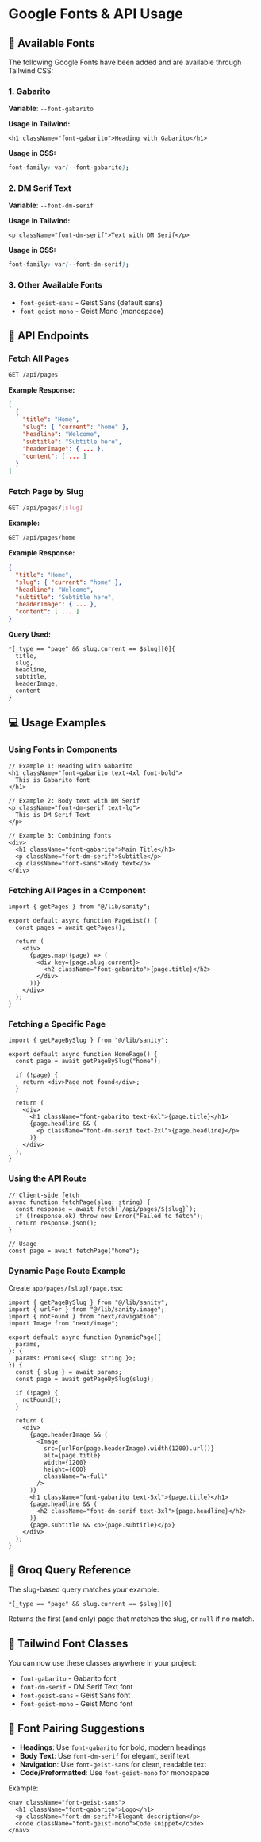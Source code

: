 # Google Fonts & API Usage

## 🎨 Available Fonts

The following Google Fonts have been added and are available through Tailwind CSS:

### 1. Gabarito

**Variable**: `--font-gabarito`

**Usage in Tailwind:**

```tsx
<h1 className="font-gabarito">Heading with Gabarito</h1>
```

**Usage in CSS:**

```css
font-family: var(--font-gabarito);
```

### 2. DM Serif Text

**Variable**: `--font-dm-serif`

**Usage in Tailwind:**

```tsx
<p className="font-dm-serif">Text with DM Serif</p>
```

**Usage in CSS:**

```css
font-family: var(--font-dm-serif);
```

### 3. Other Available Fonts

- `font-geist-sans` - Geist Sans (default sans)
- `font-geist-mono` - Geist Mono (monospace)

## 📡 API Endpoints

### Fetch All Pages

```bash
GET /api/pages
```

**Example Response:**

```json
[
  {
    "title": "Home",
    "slug": { "current": "home" },
    "headline": "Welcome",
    "subtitle": "Subtitle here",
    "headerImage": { ... },
    "content": [ ... ]
  }
]
```

### Fetch Page by Slug

```bash
GET /api/pages/[slug]
```

**Example:**

```bash
GET /api/pages/home
```

**Example Response:**

```json
{
  "title": "Home",
  "slug": { "current": "home" },
  "headline": "Welcome",
  "subtitle": "Subtitle here",
  "headerImage": { ... },
  "content": [ ... ]
}
```

**Query Used:**

```groq
*[_type == "page" && slug.current == $slug][0]{
  title,
  slug,
  headline,
  subtitle,
  headerImage,
  content
}
```

## 💻 Usage Examples

### Using Fonts in Components

```tsx
// Example 1: Heading with Gabarito
<h1 className="font-gabarito text-4xl font-bold">
  This is Gabarito font
</h1>

// Example 2: Body text with DM Serif
<p className="font-dm-serif text-lg">
  This is DM Serif Text
</p>

// Example 3: Combining fonts
<div>
  <h1 className="font-gabarito">Main Title</h1>
  <p className="font-dm-serif">Subtitle</p>
  <p className="font-sans">Body text</p>
</div>
```

### Fetching All Pages in a Component

```tsx
import { getPages } from "@/lib/sanity";

export default async function PageList() {
  const pages = await getPages();

  return (
    <div>
      {pages.map((page) => (
        <div key={page.slug.current}>
          <h2 className="font-gabarito">{page.title}</h2>
        </div>
      ))}
    </div>
  );
}
```

### Fetching a Specific Page

```tsx
import { getPageBySlug } from "@/lib/sanity";

export default async function HomePage() {
  const page = await getPageBySlug("home");

  if (!page) {
    return <div>Page not found</div>;
  }

  return (
    <div>
      <h1 className="font-gabarito text-6xl">{page.title}</h1>
      {page.headline && (
        <p className="font-dm-serif text-2xl">{page.headline}</p>
      )}
    </div>
  );
}
```

### Using the API Route

```tsx
// Client-side fetch
async function fetchPage(slug: string) {
  const response = await fetch(`/api/pages/${slug}`);
  if (!response.ok) throw new Error("Failed to fetch");
  return response.json();
}

// Usage
const page = await fetchPage("home");
```

### Dynamic Page Route Example

Create `app/pages/[slug]/page.tsx`:

```tsx
import { getPageBySlug } from "@/lib/sanity";
import { urlFor } from "@/lib/sanity.image";
import { notFound } from "next/navigation";
import Image from "next/image";

export default async function DynamicPage({
  params,
}: {
  params: Promise<{ slug: string }>;
}) {
  const { slug } = await params;
  const page = await getPageBySlug(slug);

  if (!page) {
    notFound();
  }

  return (
    <div>
      {page.headerImage && (
        <Image
          src={urlFor(page.headerImage).width(1200).url()}
          alt={page.title}
          width={1200}
          height={600}
          className="w-full"
        />
      )}
      <h1 className="font-gabarito text-5xl">{page.title}</h1>
      {page.headline && (
        <h2 className="font-dm-serif text-3xl">{page.headline}</h2>
      )}
      {page.subtitle && <p>{page.subtitle}</p>}
    </div>
  );
}
```

## 🎯 Groq Query Reference

The slug-based query matches your example:

```groq
*[_type == "page" && slug.current == $slug][0]
```

Returns the first (and only) page that matches the slug, or `null` if no match.

## 📝 Tailwind Font Classes

You can now use these classes anywhere in your project:

- `font-gabarito` - Gabarito font
- `font-dm-serif` - DM Serif Text font
- `font-geist-sans` - Geist Sans font
- `font-geist-mono` - Geist Mono font

## 🎨 Font Pairing Suggestions

- **Headings**: Use `font-gabarito` for bold, modern headings
- **Body Text**: Use `font-dm-serif` for elegant, serif text
- **Navigation**: Use `font-geist-sans` for clean, readable text
- **Code/Preformatted**: Use `font-geist-mono` for monospace

Example:

```tsx
<nav className="font-geist-sans">
  <h1 className="font-gabarito">Logo</h1>
  <p className="font-dm-serif">Elegant description</p>
  <code className="font-geist-mono">Code snippet</code>
</nav>
```
